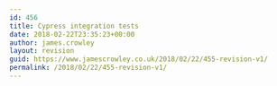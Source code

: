 ```yaml
---
id: 456
title: Cypress integration tests
date: 2018-02-22T23:35:23+00:00
author: james.crowley
layout: revision
guid: https://www.jamescrowley.co.uk/2018/02/22/455-revision-v1/
permalink: /2018/02/22/455-revision-v1/
---
```

